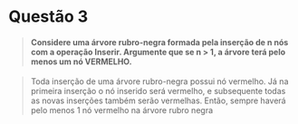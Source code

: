# Questão 3

> #### Considere uma árvore rubro-negra formada pela inserção de n nós com a operação Inserir. Argumente que se n > 1, a árvore terá pelo menos um nó VERMELHO.

> Toda inserção de uma árvore rubro-negra possui nó vermelho. Já na primeira inserção o nó inserido será vermelho, e subsequente todas as novas inserções também serão vermelhas. Então, sempre haverá pelo menos 1 nó vermelho na árvore rubro negra


